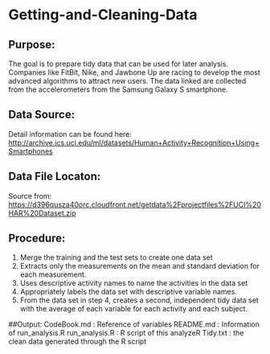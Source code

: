 # Getting-and-Cleaning-Data

## Purpose:
The goal is to prepare tidy data that can be used for later analysis. Companies like FitBit, Nike, and Jawbone Up are racing to develop the most advanced algorithms to attract new users. The data linked are collected from the accelerometers from the Samsung Galaxy S smartphone.

## Data Source:
Detail information can be found here: http://archive.ics.uci.edu/ml/datasets/Human+Activity+Recognition+Using+Smartphones 

## Data File Locaton:
Source from: https://d396qusza40orc.cloudfront.net/getdata%2Fprojectfiles%2FUCI%20HAR%20Dataset.zip 

## Procedure:
1. Merge the training and the test sets to create one data set
2. Extracts only the measurements on the mean and standard deviation for each measurement. 
3. Uses descriptive activity names to name the activities in the data set
4. Appropriately labels the data set with descriptive variable names. 
5. From the data set in step 4, creates a second, independent tidy data set with the average of each variable for each activity and each subject.

##Output:
CodeBook.md : Reference of variables 
README.md : Information of run_analysis.R
run_analysis.R : R script of this analyzeR
Tidy.txt : the clean data generated through the R script




